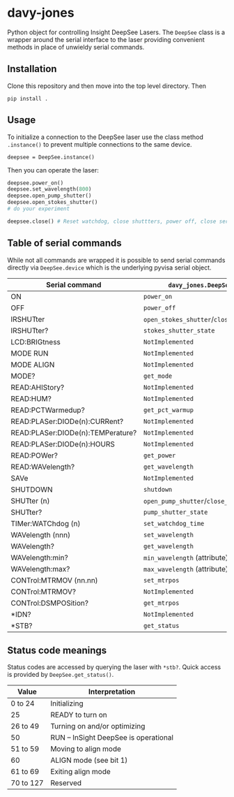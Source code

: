 # davy-jones
Python object for controlling Insight DeepSee Lasers. The `DeepSee` class is a
wrapper around the serial interface to the laser providing convenient methods
in place of unwieldy serial commands.


## Installation
Clone this repository and then move into the top level directory. Then

`pip install .`

## Usage

To initialize a connection to the DeepSee laser use the class method `.instance()` to prevent multiple connections
to the same device.

`deepsee = DeepSee.instance() `

Then you can operate the laser:

```python
deepsee.power_on()
deepsee.set_wavelength(800)
deepsee.open_pump_shutter()
deepsee.open_stokes_shutter()
# do your experiment

deepsee.close() # Reset watchdog, close shuttters, power off, close serial connection
```


## Table of serial commands

While not all commands are wrapped it is possible to send serial commands
directly via `DeepSee.device` which is the underlying pyvisa serial object.

| Serial command | `davy_jones.DeepSee` method|
|----------------|----------------------------|
| ON | `power_on` |
| OFF | `power_off`|
| IRSHUTter | `open_stokes_shutter`/`close_stokes_shutter`|
| IRSHUTter? | `stokes_shutter_state`|
| LCD:BRIGtness | `NotImplemented`|
| MODE RUN | `NotImplemented`|
| MODE ALIGN | `NotImplemented`|
| MODE? | `get_mode`|
| READ:AHIStory? | `NotImplemented`|
| READ:HUM? | `NotImplemented`|
| READ:PCTWarmedup? | `get_pct_warmup`|
| READ:PLASer:DIODe(n):CURRent? | `NotImplemented`|
| READ:PLASer:DIODe(n):TEMPerature? | `NotImplemented`|
| READ:PLASer:DIODe(n):HOURS | `NotImplemented`|
| READ:POWer? |`get_power`|
| READ:WAVelength? |`get_wavelength`|
| SAVe |`NotImplemented`|
| SHUTDOWN | `shutdown`|
| SHUTter (n) | `open_pump_shutter`/`close_pump_shutter` |
| SHUTter? | `pump_shutter_state`|
| TIMer:WATChdog (n) | `set_watchdog_time`|
| WAVelength (nnn) | `set_wavelength` |
| WAVelength? | `get_wavelength`|
| WAVelength:min? | `min_wavelength` (attribute) |
| WAVelength:max? | `max_wavelength` (attribute) |
| CONTrol:MTRMOV (nn.nn) | `set_mtrpos` |
| CONTrol:MTRMOV? | `NotImplemented` |
| CONTrol:DSMPOSition? | `get_mtrpos` |
| \*IDN? | `NotImplemented`|
| \*STB? | `get_status` |

## Status code meanings

Status codes are accessed by querying the laser with `*stb?`. Quick access is
provided by `DeepSee.get_status()`.

| Value | Interpretation |
|-------|----------------|
| 0 to 24 | Initializing |
| 25 | READY to turn on  |
| 26 to 49 | Turning on and/or optimizing |
| 50 | RUN – InSight DeepSee is operational |
| 51 to 59 | Moving to align mode |
| 60 | ALIGN mode (see bit 1) |
| 61 to 69 | Exiting align mode |
| 70 to 127 | Reserved |
